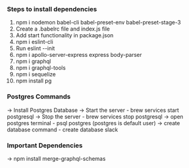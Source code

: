 ### Steps to install dependencies

1. npm i nodemon babel-cli babel-preset-env babel-preset-stage-3
2. Create a .babelrc file and index.js file
3. Add start functionality in package.json
4. npm i eslint-cli
5. Run eslint --init 
6. npm i apollo-server-express express body-parser 
7. npm i graphql
8. npm i graphql-tools
9. npm i sequelize
10. npm install pg

### Postgres Commands
-> Install Postgres Database 
-> Start the server - brew services start postgresql
-> Stop the server - brew services stop postgresql
-> open postgres terminal - psql postgres (postgres is default user)
-> create database command - create database slack

### Important Dependencies

-> npm install merge-graphql-schemas
